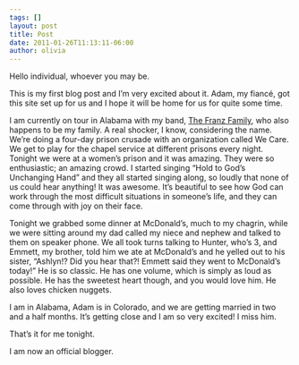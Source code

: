 ```yaml
---
tags: []
layout: post
title: Post
date: 2011-01-26T11:13:11-06:00
author: olivia
---
```


Hello individual, whoever you may be.

This is my first blog post and I’m very excited about it. Adam, my fiancé, got this site set up for us and I hope it will be home for us for quite some time.

I am currently on tour in Alabama with my band, [The Franz Family](http://www.thefranzfamily.com/), who also happens to be my family. A real shocker, I know, considering the name. We’re doing a four-day prison crusade with an organization called We Care. We get to play for the chapel service at different prisons every night. Tonight we were at a women’s prison and it was amazing. They were so enthusiastic; an amazing crowd. I started singing “Hold to God’s Unchanging Hand” and they all started singing along, so loudly that none of us could hear anything! It was awesome. It’s beautiful to see how God can work through the most difficult situations in someone’s life, and they can come through with joy on their face.

Tonight we grabbed some dinner at McDonald’s, much to my chagrin, while we were sitting around my dad called my niece and nephew and talked to them on speaker phone. We all took turns talking to Hunter, who’s 3, and Emmett, my brother, told him we ate at McDonald’s and he yelled out to his sister, “Ashlyn!? Did you hear that?! Emmett said they went to McDonald’s today!” He is so classic. He has one volume, which is simply as loud as possible. He has the sweetest heart though, and you would love him. He also loves chicken nuggets.

I am in Alabama, Adam is in Colorado, and we are getting married in two and a half months. It’s getting close and I am so very excited! I miss him.

That’s it for me tonight.

I am now an official blogger.

